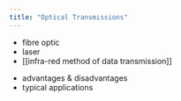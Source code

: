 ```yaml
---
title: "Optical Transmissions"
---
```

- fibre optic
-  laser
-  [[infra-red method of data transmission]]
* advantages & disadvantages 
*  typical applications